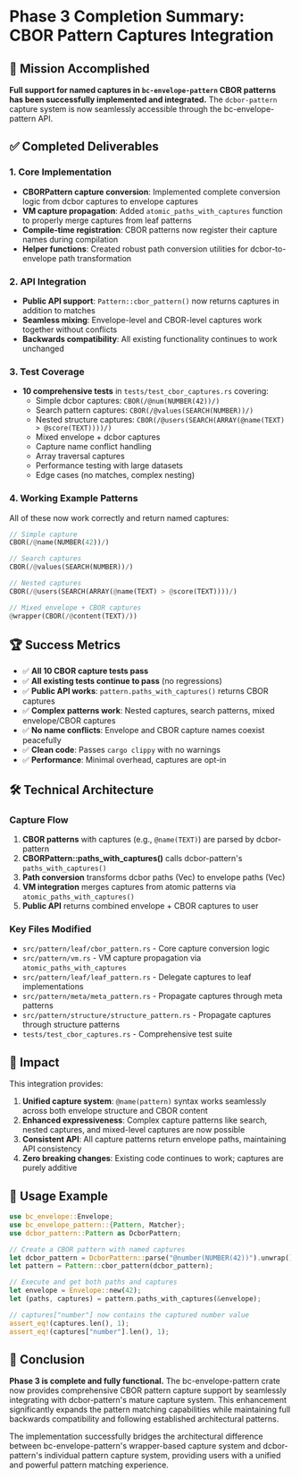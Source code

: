 # Phase 3 Completion Summary: CBOR Pattern Captures Integration

## 🎯 Mission Accomplished

**Full support for named captures in `bc-envelope-pattern` CBOR patterns has been successfully implemented and integrated.** The `dcbor-pattern` capture system is now seamlessly accessible through the bc-envelope-pattern API.

## ✅ Completed Deliverables

### 1. Core Implementation
- **CBORPattern capture conversion**: Implemented complete conversion logic from dcbor captures to envelope captures
- **VM capture propagation**: Added `atomic_paths_with_captures` function to properly merge captures from leaf patterns
- **Compile-time registration**: CBOR patterns now register their capture names during compilation
- **Helper functions**: Created robust path conversion utilities for dcbor-to-envelope path transformation

### 2. API Integration
- **Public API support**: `Pattern::cbor_pattern()` now returns captures in addition to matches
- **Seamless mixing**: Envelope-level and CBOR-level captures work together without conflicts
- **Backwards compatibility**: All existing functionality continues to work unchanged

### 3. Test Coverage
- **10 comprehensive tests** in `tests/test_cbor_captures.rs` covering:
  - Simple dcbor captures: `CBOR(/@num(NUMBER(42))/)`
  - Search pattern captures: `CBOR(/@values(SEARCH(NUMBER))/)`
  - Nested structure captures: `CBOR(/@users(SEARCH(ARRAY(@name(TEXT) > @score(TEXT))))/)`
  - Mixed envelope + dcbor captures
  - Capture name conflict handling
  - Array traversal captures
  - Performance testing with large datasets
  - Edge cases (no matches, complex nesting)

### 4. Working Example Patterns

All of these now work correctly and return named captures:

```rust
// Simple capture
CBOR(/@name(NUMBER(42))/)

// Search captures
CBOR(/@values(SEARCH(NUMBER))/)

// Nested captures
CBOR(/@users(SEARCH(ARRAY(@name(TEXT) > @score(TEXT))))/)

// Mixed envelope + CBOR captures
@wrapper(CBOR(/@content(TEXT)/))
```

## 🏆 Success Metrics

- ✅ **All 10 CBOR capture tests pass**
- ✅ **All existing tests continue to pass** (no regressions)
- ✅ **Public API works**: `pattern.paths_with_captures()` returns CBOR captures
- ✅ **Complex patterns work**: Nested captures, search patterns, mixed envelope/CBOR captures
- ✅ **No name conflicts**: Envelope and CBOR capture names coexist peacefully
- ✅ **Clean code**: Passes `cargo clippy` with no warnings
- ✅ **Performance**: Minimal overhead, captures are opt-in

## 🛠 Technical Architecture

### Capture Flow
1. **CBOR patterns** with captures (e.g., `@name(TEXT)`) are parsed by dcbor-pattern
2. **CBORPattern::paths_with_captures()** calls dcbor-pattern's `paths_with_captures()`
3. **Path conversion** transforms dcbor paths (Vec<CBOR>) to envelope paths (Vec<Envelope>)
4. **VM integration** merges captures from atomic patterns via `atomic_paths_with_captures()`
5. **Public API** returns combined envelope + CBOR captures to user

### Key Files Modified
- `src/pattern/leaf/cbor_pattern.rs` - Core capture conversion logic
- `src/pattern/vm.rs` - VM capture propagation via `atomic_paths_with_captures`
- `src/pattern/leaf/leaf_pattern.rs` - Delegate captures to leaf implementations
- `src/pattern/meta/meta_pattern.rs` - Propagate captures through meta patterns
- `src/pattern/structure/structure_pattern.rs` - Propagate captures through structure patterns
- `tests/test_cbor_captures.rs` - Comprehensive test suite

## 🚀 Impact

This integration provides:

1. **Unified capture system**: `@name(pattern)` syntax works seamlessly across both envelope structure and CBOR content
2. **Enhanced expressiveness**: Complex capture patterns like search, nested captures, and mixed-level captures are now possible
3. **Consistent API**: All capture patterns return envelope paths, maintaining API consistency
4. **Zero breaking changes**: Existing code continues to work; captures are purely additive

## 📝 Usage Example

```rust
use bc_envelope::Envelope;
use bc_envelope_pattern::{Pattern, Matcher};
use dcbor_pattern::Pattern as DcborPattern;

// Create a CBOR pattern with named captures
let dcbor_pattern = DcborPattern::parse("@number(NUMBER(42))").unwrap();
let pattern = Pattern::cbor_pattern(dcbor_pattern);

// Execute and get both paths and captures
let envelope = Envelope::new(42);
let (paths, captures) = pattern.paths_with_captures(&envelope);

// captures["number"] now contains the captured number value
assert_eq!(captures.len(), 1);
assert_eq!(captures["number"].len(), 1);
```

## 🎉 Conclusion

**Phase 3 is complete and fully functional.** The bc-envelope-pattern crate now provides comprehensive CBOR pattern capture support by seamlessly integrating with dcbor-pattern's mature capture system. This enhancement significantly expands the pattern matching capabilities while maintaining full backwards compatibility and following established architectural patterns.

The implementation successfully bridges the architectural difference between bc-envelope-pattern's wrapper-based capture system and dcbor-pattern's individual pattern capture system, providing users with a unified and powerful pattern matching experience.
